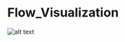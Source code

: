 # Flow_Visualization
![alt text](https://github.com/[wych1994]/[Flow_Visualization]/blob/[main]/flow.tif?raw=true)
